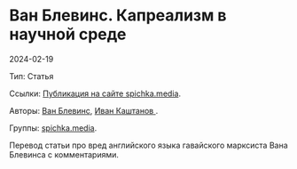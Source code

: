 # Ван Блевинс. Капреализм в научной среде

2024-02-19

Тип: Статья

Ссылки: [Публикация на сайте spichka.media](https://spichka.media/van-blevins-kaprealism-v-nauchnoy-srede).

Авторы: [Ван Блевинс](bf76c281-a43f-4eea-b2a3-f4fb9e6df3e5.md), [Иван Каштанов ](b84d2ca8-38cc-46e5-8076-288a9b73a7c6.md).

Группы: [spichka.media](cef905ef-4169-451e-8a61-6353daeaa750.md).

Перевод статьи про вред английского языка гавайского марксиста Вана Блевинса с комментариями. 
